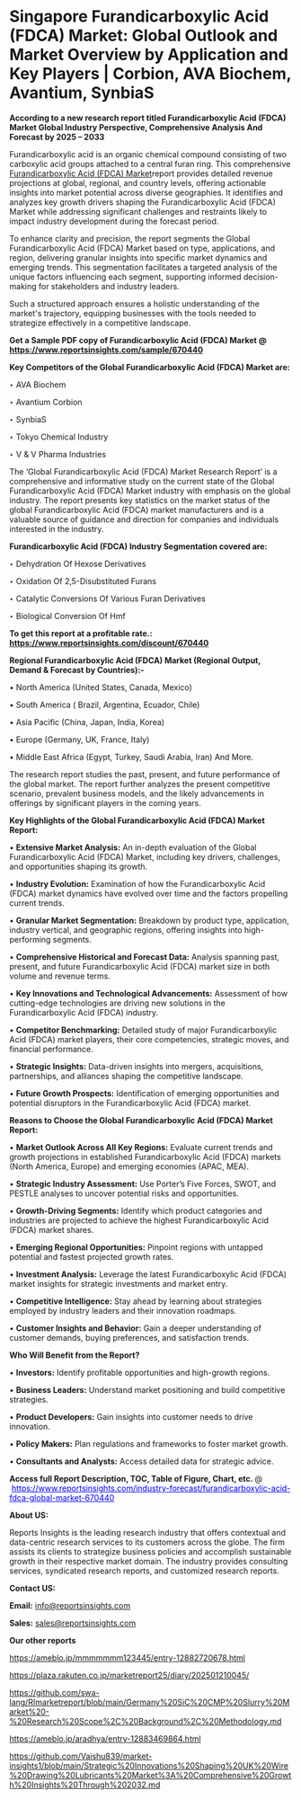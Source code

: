 # Singapore Furandicarboxylic Acid (FDCA) Market: Global Outlook and Market Overview by Application and Key Players | Corbion, AVA Biochem, Avantium, SynbiaS

<strong>According to a new research report titled Furandicarboxylic Acid (FDCA) Market Global Industry Perspective, Comprehensive Analysis And Forecast by 2025 – 2033</strong>

Furandicarboxylic acid is an organic chemical compound consisting of two carboxylic acid groups attached to a central furan ring. This comprehensive <a href=https://www.reportsinsights.com/sample/670440>Furandicarboxylic Acid (FDCA) Market</a>report provides detailed revenue projections at global, regional, and country levels, offering actionable insights into market potential across diverse geographies. It identifies and analyzes key growth drivers shaping the Furandicarboxylic Acid (FDCA) Market while addressing significant challenges and restraints likely to impact industry development during the forecast period.

To enhance clarity and precision, the report segments the Global Furandicarboxylic Acid (FDCA) Market based on type, applications, and region, delivering granular insights into specific market dynamics and emerging trends. This segmentation facilitates a targeted analysis of the unique factors influencing each segment, supporting informed decision-making for stakeholders and industry leaders.

Such a structured approach ensures a holistic understanding of the market's trajectory, equipping businesses with the tools needed to strategize effectively in a competitive landscape.

<strong>Get a Sample PDF copy of Furandicarboxylic Acid (FDCA) Market </strong><strong>@<a href=https://www.reportsinsights.com/sample/670440 style=color:#0000ff;> https://www.reportsinsights.com/sample/670440</a></strong></font>

<strong>Key Competitors of the Global Furandicarboxylic Acid (FDCA) Market are:</strong>

‣ AVA Biochem

‣ Avantium Corbion

‣ SynbiaS

‣ Tokyo Chemical Industry

‣ V & V Pharma Industries

The ‘Global Furandicarboxylic Acid (FDCA) Market Research Report’ is a comprehensive and informative study on the current state of the Global Furandicarboxylic Acid (FDCA) Market industry with emphasis on the global industry. The report presents key statistics on the market status of the global Furandicarboxylic Acid (FDCA) market manufacturers and is a valuable source of guidance and direction for companies and individuals interested in the industry.

<strong>Furandicarboxylic Acid (FDCA) Industry Segmentation covered are:</strong>

‣ Dehydration Of Hexose Derivatives

‣ Oxidation Of 2,5-Disubstituted Furans

‣ Catalytic Conversions Of Various Furan Derivatives

‣ Biological Conversion Of Hmf

<strong>To get this report at a profitable rate.: <a href=https://www.reportsinsights.com/discount/670440 style=color:#0000ff;>https://www.reportsinsights.com/discount/670440</a></strong></font>

<strong>Regional Furandicarboxylic Acid (FDCA) Market (Regional Output, Demand &amp; Forecast by Countries):-</strong>

• North America (United States, Canada, Mexico)

• South America ( Brazil, Argentina, Ecuador, Chile)

• Asia Pacific (China, Japan, India, Korea)

• Europe (Germany, UK, France, Italy)

• Middle East Africa (Egypt, Turkey, Saudi Arabia, Iran) And More.

The research report studies the past, present, and future performance of the global market. The report further analyzes the present competitive scenario, prevalent business models, and the likely advancements in offerings by significant players in the coming years.

<strong>Key Highlights of the Global Furandicarboxylic Acid (FDCA) Market Report:</strong>

• <strong>Extensive Market Analysis:</strong> An in-depth evaluation of the Global Furandicarboxylic Acid (FDCA) Market, including key drivers, challenges, and opportunities shaping its growth.

• <strong>Industry Evolution:</strong> Examination of how the Furandicarboxylic Acid (FDCA) market dynamics have evolved over time and the factors propelling current trends.

• <strong>Granular Market Segmentation:</strong> Breakdown by product type, application, industry vertical, and geographic regions, offering insights into high-performing segments.

• <strong>Comprehensive Historical and Forecast Data:</strong> Analysis spanning past, present, and future Furandicarboxylic Acid (FDCA) market size in both volume and revenue terms.

• <strong>Key Innovations and Technological Advancements:</strong> Assessment of how cutting-edge technologies are driving new solutions in the Furandicarboxylic Acid (FDCA) industry.

• <strong>Competitor Benchmarking:</strong> Detailed study of major Furandicarboxylic Acid (FDCA) market players, their core competencies, strategic moves, and financial performance.

• <strong>Strategic Insights:</strong> Data-driven insights into mergers, acquisitions, partnerships, and alliances shaping the competitive landscape.

• <strong>Future Growth Prospects:</strong> Identification of emerging opportunities and potential disruptors in the Furandicarboxylic Acid (FDCA) market.

<strong>Reasons to Choose the Global Furandicarboxylic Acid (FDCA) Market Report:</strong>

• <strong>Market Outlook Across All Key Regions:</strong> Evaluate current trends and growth projections in established Furandicarboxylic Acid (FDCA) markets (North America, Europe) and emerging economies (APAC, MEA).

• <strong>Strategic Industry Assessment:</strong> Use Porter’s Five Forces, SWOT, and PESTLE analyses to uncover potential risks and opportunities.

• <strong>Growth-Driving Segments:</strong> Identify which product categories and industries are projected to achieve the highest Furandicarboxylic Acid (FDCA) market shares.

• <strong>Emerging Regional Opportunities:</strong> Pinpoint regions with untapped potential and fastest projected growth rates.

• <strong>Investment Analysis:</strong> Leverage the latest Furandicarboxylic Acid (FDCA) market insights for strategic investments and market entry.

• <strong>Competitive Intelligence:</strong> Stay ahead by learning about strategies employed by industry leaders and their innovation roadmaps.

• <strong>Customer Insights and Behavior:</strong> Gain a deeper understanding of customer demands, buying preferences, and satisfaction trends.

<strong>Who Will Benefit from the Report?</strong>

• <strong>Investors:</strong> Identify profitable opportunities and high-growth regions.

• <strong>Business Leaders:</strong> Understand market positioning and build competitive strategies.

• <strong>Product Developers:</strong> Gain insights into customer needs to drive innovation.

• <strong>Policy Makers:</strong> Plan regulations and frameworks to foster market growth.

• <strong>Consultants and Analysts:</strong> Access detailed data for strategic advice.
</ul>
<strong>Access full Report Description, TOC, Table of Figure, Chart, etc. </strong>@  <a href=https://www.reportsinsights.com/industry-forecast/furandicarboxylic-acid-fdca-global-market-670440 style=color:#0000ff;>https://www.reportsinsights.com/industry-forecast/furandicarboxylic-acid-fdca-global-market-670440</a></font>

<strong><strong>About US</strong>:</strong>

Reports Insights is the leading research industry that offers contextual and data-centric research services to its customers across the globe. The firm assists its clients to strategize business policies and accomplish sustainable growth in their respective market domain. The industry provides consulting services, syndicated research reports, and customized research reports.

<strong>Contact US:</strong>

<p class=""""><b>Email:</b> <a href=mailto:info@reportsinsights.com>info@reportsinsights.com</a></p>
<p class=""""><b>Sales:</b> <a href=mailto:sales@reportsinsights.com>sales@reportsinsights.com</a></p>

<strong>Our other reports</strong>

<a href=https://ameblo.jp/mmmmmmm123445/entry-12882720678.html>https://ameblo.jp/mmmmmmm123445/entry-12882720678.html</a>

<a href=https://plaza.rakuten.co.jp/marketreport25/diary/202501210045/>https://plaza.rakuten.co.jp/marketreport25/diary/202501210045/</a>

<a href=https://github.com/swa-lang/RImarketreport/blob/main/Germany%20SiC%20CMP%20Slurry%20Market%20-%20Research%20Scope%2C%20Background%2C%20Methodology.md>https://github.com/swa-lang/RImarketreport/blob/main/Germany%20SiC%20CMP%20Slurry%20Market%20-%20Research%20Scope%2C%20Background%2C%20Methodology.md</a>

<a href=https://ameblo.jp/aradhya/entry-12883469864.html>https://ameblo.jp/aradhya/entry-12883469864.html</a>

<a href=https://github.com/Vaishu839/market-insights1/blob/main/Strategic%20Innovations%20Shaping%20UK%20Wire%20Drawing%20Lubricants%20Market%3A%20Comprehensive%20Growth%20Insights%20Through%202032.md>https://github.com/Vaishu839/market-insights1/blob/main/Strategic%20Innovations%20Shaping%20UK%20Wire%20Drawing%20Lubricants%20Market%3A%20Comprehensive%20Growth%20Insights%20Through%202032.md</a>
